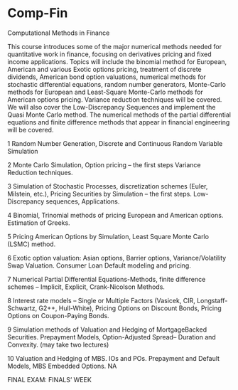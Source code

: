 # Comp-Fin
Computational Methods in Finance

This course introduces some of the major numerical methods needed for quantitative work in finance,
focusing on derivatives pricing and fixed income applications. Topics will include the binomial
method for European, American and various Exotic options pricing, treatment of discrete dividends,
American bond option valuations, numerical methods for stochastic differential equations, random
number generators, Monte-Carlo methods for European and Least-Square Monte-Carlo methods for
American options pricing. Variance reduction techniques will be covered. We will also cover the
Low-Discrepancy Sequences and implement the Quasi Monte Carlo method. The numerical methods
of the partial differential equations and finite difference methods that appear in financial engineering
will be covered.


1
Random Number Generation, Discrete
and Continuous Random Variable Simulation

2
Monte Carlo Simulation, Option pricing – the first steps
Variance Reduction techniques.

3
Simulation of Stochastic Processes, discretization schemes
(Euler, Milstein, etc.), Pricing Securities by Simulation –
the first steps. Low-Discrepancy sequences, Applications.

4
Binomial, Trinomial methods of pricing European
and American options. Estimation of Greeks.

5
Pricing American Options by Simulation,
Least Square Monte Carlo (LSMC) method.

6
Exotic option valuation: Asian options, Barrier options,
Variance/Volatility Swap Valuation. Consumer Loan
Default modeling and pricing.

7
Numerical Partial Differential Equations-Methods, finite
difference schemes – Implicit, Explicit, Crank-Nicolson
Methods.

8
Interest rate models – Single or Multiple Factors
(Vasicek, CIR, Longstaff-Schwartz, G2++, Hull-White),
Pricing Options on Discount Bonds, Pricing Options
on Coupon-Paying Bonds.

9
Simulation methods of Valuation and Hedging of MortgageBacked Securities. Prepayment Models, Option-Adjusted
Spread– Duration and Convexity. (may take two lectures)

10
Valuation and Hedging of MBS. IOs and POs.
Prepayment and Default Models, MBS Embedded Options. NA

FINAL EXAM:
FINALS’ WEEK
